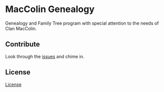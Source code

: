 # MacColin Genealogy

Genealogy and Family Tree program with special attention to the needs of Clan MacColin.

## Contribute

Look through the [issues](http://github.com/maccolin/genealogy/issues) and chime in.

## License

[License](LICENSE)
